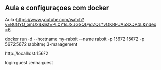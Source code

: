 
## Aula e configuraçoes com docker 

Aula :https://www.youtube.com/watch?v=BGGYQ_xmU24&list=PLCY1sJSUGSQLyjdZQLYvOKRRUA5SXQP4L&index=6


docker run -d --hostname my-rabbit --name rabbit -p 15672:15672 -p 5672:5672  rabbitmq:3-management

http://localhost:15672

login:guest
senha:guest

